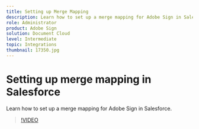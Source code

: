 ```yaml
---
title: Setting up Merge Mapping
description: Learn how to set up a merge mapping for Adobe Sign in Salesforce
role: Administrator
product: Adobe Sign
solution: Document Cloud
level: Intermediate
topic: Integrations
thumbnail: 17350.jpg
---
```


# Setting up merge mapping in Salesforce

Learn how to set up a merge mapping for Adobe Sign in Salesforce.

>[!VIDEO](https://video.tv.adobe.com/v/17350?hidetitle=true)
